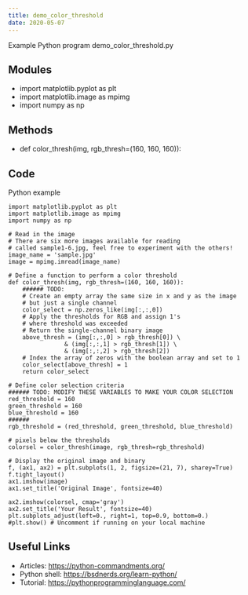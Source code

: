 ```yaml
---
title: demo_color_threshold
date: 2020-05-07
---
```

Example Python program demo_color_threshold.py

## Modules

* import matplotlib.pyplot as plt
* import matplotlib.image as mpimg
* import numpy as np

## Methods

* def color_thresh(img, rgb_thresh=(160, 160, 160)):

## Code

Python example

    import matplotlib.pyplot as plt
    import matplotlib.image as mpimg
    import numpy as np
    
    # Read in the image
    # There are six more images available for reading
    # called sample1-6.jpg, feel free to experiment with the others!
    image_name = 'sample.jpg'
    image = mpimg.imread(image_name)
    
    # Define a function to perform a color threshold
    def color_thresh(img, rgb_thresh=(160, 160, 160)):
        ###### TODO:
        # Create an empty array the same size in x and y as the image 
        # but just a single channel
        color_select = np.zeros_like(img[:,:,0])
        # Apply the thresholds for RGB and assign 1's 
        # where threshold was exceeded
        # Return the single-channel binary image
        above_thresh = (img[:,:,0] > rgb_thresh[0]) \
                    & (img[:,:,1] > rgb_thresh[1]) \
                    & (img[:,:,2] > rgb_thresh[2])
        # Index the array of zeros with the boolean array and set to 1
        color_select[above_thresh] = 1
        return color_select
        
    # Define color selection criteria
    ###### TODO: MODIFY THESE VARIABLES TO MAKE YOUR COLOR SELECTION
    red_threshold = 160
    green_threshold = 160
    blue_threshold = 160
    ######
    rgb_threshold = (red_threshold, green_threshold, blue_threshold)
    
    # pixels below the thresholds
    colorsel = color_thresh(image, rgb_thresh=rgb_threshold)
    
    # Display the original image and binary               
    f, (ax1, ax2) = plt.subplots(1, 2, figsize=(21, 7), sharey=True)
    f.tight_layout()
    ax1.imshow(image)
    ax1.set_title('Original Image', fontsize=40)
    
    ax2.imshow(colorsel, cmap='gray')
    ax2.set_title('Your Result', fontsize=40)
    plt.subplots_adjust(left=0., right=1, top=0.9, bottom=0.)
    #plt.show() # Uncomment if running on your local machine

## Useful Links

- Articles: https://python-commandments.org/
- Python shell: https://bsdnerds.org/learn-python/
- Tutorial: https://pythonprogramminglanguage.com/
